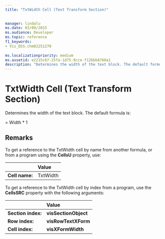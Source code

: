 ```yaml
---
title: "TxtWidth Cell (Text Transform Section)"
 
 
manager: lindalu
ms.date: 03/09/2015
ms.audience: Developer
ms.topic: reference
f1_keywords:
- Vis_DSS.chm82251270
 
ms.localizationpriority: medium
ms.assetid: e2215c67-25fa-1d75-9cce-f126bb8760a1
description: "Determines the width of the text block. The default formula is:"
---
```


# TxtWidth Cell (Text Transform Section)

Determines the width of the text block. The default formula is:
  
= Width \* 1
  
## Remarks

To get a reference to the TxtWidth cell by name from another formula, or from a program using the **CellsU** property, use: 
  
||Value |
|:-----|:-----|
| **Cell name:**  <br/> | TxtWidth  <br/> |
   
To get a reference to the TxtWidth cell by index from a program, use the **CellsSRC** property with the following arguments: 
  
||Value |
|:-----|:-----|
| **Section index:**  <br/> |**visSectionObject** <br/> |
| **Row index:**  <br/> |**visRowTextXForm** <br/> |
| **Cell index:**  <br/> |**visXFormWidth** <br/> |
   

